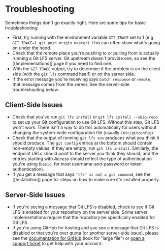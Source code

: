# Troubleshooting

Sometimes things don't go exactly right.  Here are some tips for basic troubleshooting:

* First, try running with the environment variable `GIT_TRACE` set to 1 (e.g. `GIT_TRACE=1 git push origin master`).  This can often show what's going on under the hood.
* Check that the remote place you're pushing to or pulling from is actually running a Git LFS server.  Git upstream doesn't provide one, so see the [[Implementations]] page if you need to find one.
* With the `GIT_TRACE` output, try to determine if the problem is on the client side (with the `git lfs` command itself) or on the server side.
* If the error message you're receiving says `batch response` or `remote`, that message comes from the server.  See the server-side troubleshooting below.

## Client-Side Issues

* Check that you've run `git lfs install` or `git lfs install --skip-repo` to set up your Git configuration to use Git LFS.  Without this step, Git LFS won't work.  There isn't a way to do this automatically for users without changing the system-wide configuration file (usually `/etc/gitconfig`).
* Check that the output of running `git lfs env` produces what you think it should produce.  The `git config` entries at the bottom should contain non-empty values; if they are empty, run `git lfs install`.  Similarly, the endpoint URLs should point to the server you think they should, and the entries starting with _Access_ should reflect the type of authentication you're using (`basic`, for most username-and-password or token authentication).
* If you get a message that says `'lfs' is not a git command`, see the [[Installation]] page for steps on how to make sure it's installed properly.

## Server-Side Issues

* If you're seeing a message that Git LFS is disabled, check to see if Git LFS is enabled for your repository on the server side.  Some server implementations require that the repository be specifically enabled for Git LFS.
* If you're using GitHub for hosting and you see a message that Git LFS is disabled or that you're over quota (or another server-side issue), please see the [documentation for GitHub](https://help.github.com/) (look for "large file") or [open a support ticket](https://github.com/contact) to get help with your account.